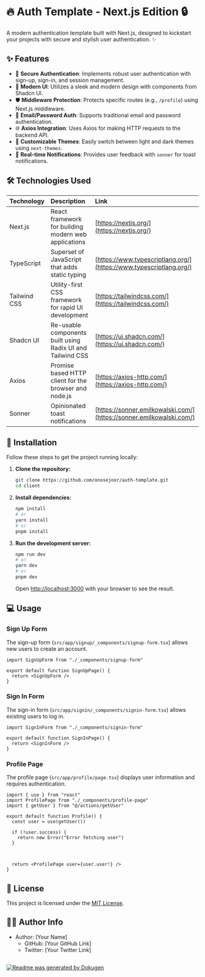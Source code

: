 # 🔥 Auth Template - Next.js Edition 🔒

A modern authentication template built with Next.js, designed to kickstart your projects with secure and stylish user authentication. ✨

## ✨ Features

- 🔐 **Secure Authentication**: Implements robust user authentication with sign-up, sign-in, and session management.
- 🎨 **Modern UI**: Utilizes a sleek and modern design with components from Shadcn UI.
- 🛡️ **Middleware Protection**: Protects specific routes (e.g., `/profile`) using Next.js middleware.
- 📧 **Email/Password Auth**: Supports traditional email and password authentication.
- 🌐 **Axios Integration**: Uses Axios for making HTTP requests to the backend API.
- 🎨 **Customizable Themes**: Easily switch between light and dark themes using `next-themes`.
- 🔔 **Real-time Notifications**: Provides user feedback with `sonner` for toast notifications.

## 🛠️ Technologies Used

| Technology   | Description                                                        | Link                                                              |
| :----------- | :----------------------------------------------------------------- | :---------------------------------------------------------------- |
| Next.js      | React framework for building modern web applications               | [https://nextjs.org/](https://nextjs.org/)                           |
| TypeScript   | Superset of JavaScript that adds static typing                    | [https://www.typescriptlang.org/](https://www.typescriptlang.org/) |
| Tailwind CSS | Utility-first CSS framework for rapid UI development                | [https://tailwindcss.com/](https://tailwindcss.com/)             |
| Shadcn UI    | Re-usable components built using Radix UI and Tailwind CSS        | [https://ui.shadcn.com/](https://ui.shadcn.com/)                  |
| Axios        | Promise based HTTP client for the browser and node.js             | [https://axios-http.com/](https://axios-http.com/)                |
| Sonner       | Opinionated toast notifications                                      | [https://sonner.emilkowalski.com/](https://sonner.emilkowalski.com/)                  |

## 🚀 Installation

Follow these steps to get the project running locally:

1.  **Clone the repository:**

    ```bash
    git clone https://github.com/onosejoor/auth-template.git
    cd client
    ```

2.  **Install dependencies:**

    ```bash
    npm install
    # or
    yarn install
    # or
    pnpm install
    ```

3.  **Run the development server:**

    ```bash
    npm run dev
    # or
    yarn dev
    # or
    pnpm dev
    ```

    Open [http://localhost:3000](http://localhost:3000) with your browser to see the result.

## 💻 Usage

### Sign Up Form

The sign-up form (`src/app/signup/_components/signup-form.tsx`) allows new users to create an account.

```tsx
import SignUpForm from "./_components/signup-form"

export default function SignUpPage() {
  return <SignUpForm />
}
```

### Sign In Form

The sign-in form (`src/app/signin/_components/signin-form.tsx`) allows existing users to log in.

```tsx
import SignInForm from "./_components/signin-form"

export default function SignInPage() {
  return <SignInForm />
}
```

### Profile Page

The profile page (`src/app/profile/page.tsx`) displays user information and requires authentication.

```tsx
import { use } from "react"
import ProfilePage from "./_components/profile-page"
import { getUser } from "@/actions/getUser"

export default function Profile() {
  const user = use(getUser())

  if (!user.success) {
    return new Error("Error fetching user")
  }

  

  return <ProfilePage user={user.user!} />
}
```

## 📝 License

This project is licensed under the [MIT License](LICENSE).

## 👨‍💻 Author Info

- Author: [Your Name]
  - GitHub: [Your GitHub Link]
  - Twitter: [Your Twitter Link]

##

[![Readme was generated by Dokugen](https://img.shields.io/badge/Readme%20was%20generated%20by-Dokugen-brightgreen)](https://www.npmjs.com/package/dokugen)
